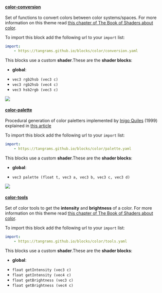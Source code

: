 

#### [color-conversion](https://github.com/tangrams/blocks/blob/gh-pages/color/conversion.yaml)

Set of functions to convert colors between color systems/spaces.
For more information on this theme read [this chapter of The Book of Shaders about color](http://thebookofshaders.com/06/).



To import this block add the following url to your `import` list:

```yaml
import:
    - https://tangrams.github.io/blocks/color/conversion.yaml
```


This blocks use a custom **shader**.These are the **shader blocks**:

- **global**:
 + `vec3 rgb2hsb (vec3 c) `
 + `vec3 rgb2hsb (vec4 c) `
 + `vec3 hsb2rgb (vec3 c) `

![](https://mapzen.com/common/styleguide/images/divider/compass-red.png)


#### [color-palette](https://github.com/tangrams/blocks/blob/gh-pages/color/palette.yaml)

Procedural generation of color paletters implemented by [Inigo Quiles](https://twitter.com/iquilezles) (1999) explained in [this article](http://www.iquilezles.org/www/articles/palettes/palettes.htm)



To import this block add the following url to your `import` list:

```yaml
import:
    - https://tangrams.github.io/blocks/color/palette.yaml
```


This blocks use a custom **shader**.These are the **shader blocks**:

- **global**:
 + `vec3 palette (float t, vec3 a, vec3 b, vec3 c, vec3 d) `

![](https://mapzen.com/common/styleguide/images/divider/compass-red.png)


#### [color-tools](https://github.com/tangrams/blocks/blob/gh-pages/color/tools.yaml)

Set of color tools to get the **intensity** and **brightness** of a color.
For more information on this theme read [this chapter of The Book of Shaders about color](http://thebookofshaders.com/06/).



To import this block add the following url to your `import` list:

```yaml
import:
    - https://tangrams.github.io/blocks/color/tools.yaml
```


This blocks use a custom **shader**.These are the **shader blocks**:

- **global**:
 + `float getIntensity (vec3 c) `
 + `float getIntensity (vec4 c) `
 + `float getBrightness (vec3 c) `
 + `float getBrightness (vec4 c) `
